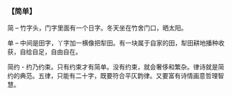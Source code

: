 ### 【简单】

简 – 竹字头，门字里面有一个日字。冬天坐在竹舍门口，晒太阳。

单 – 中间是田字，丫字加一横像把犁田。有一块属于自家的田，犁田耕地播种收获，自给自足，自由自在。

简约 - 约乃约束。只有约束才有简单。没有约束，就会奢侈和繁杂。律诗就是简约的典范。五律，只能有二十字，既要符合平仄韵律。又要富有诗情画意哲理智慧。


